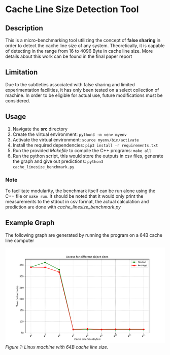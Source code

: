 # Cache Line Size Detection Tool

## Description
This is a micro-benchmarking tool utilizing the concept of **false sharing** in order to detect the cache line size of any system. Theoretically, it is capable of detecting in the range from 16 to 4096 Byte in cache line size. More details about this work can be found in the final paper report

## Limitation 
Due to the subtleties associated with false sharing and limited experimentation facilities, it has only been tested on a select collection of machine. In order to be eligible for actual use, future modifications must be considered. 

## Usage
1. Navigate the **src** directory
1. Create the virtual environment: `python3 -m venv myenv`
2. Activate the virtual environment: `source myenv/bin/activate`
3. Install the required dependencies: `pip3 install -r requirements.txt`
4. Run the provided *Makefile* to compile the C++ programs: `make all`
5. Run the python script, this would store the outputs in csv files\, generate the graph and give out predictions: `python3 cache_linesize_benchmark.py`

### Note
To facilitate modularity, the benchmark itself can be run alone using the C++ file or `make run`. It should be noted that it would only print the measurements to the stdout in csv format, the actual calculation and prediction are done with *cache_linesize_benchmark.py*

## Example Graph

The following graph are generated by running the program on a 64B cache line computer

![Linux machine with 64B cache line size](example_graph/linux_64B_cachelinesize.png)
*Figure 1: Linux machine with 64B cache line size.*

